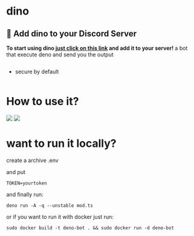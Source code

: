 # dino

## 👏 Add dino to your Discord Server
**To start using dino [just click on this link](https://discord.com/api/oauth2/authorize?client_id=830530080349749248&permissions=59392&scope=bot) and add it to your server!**
a bot that execute deno and send you the output

<img src="">

- secure by default

<img src="">


<h1>How to use it?</h1>

<img src="https://cdn.discordapp.com/attachments/809999884820021252/846719820409077820/unknown.png">

<img src="https://media.discordapp.net/attachments/809999884820021252/846719911593771058/unknown.png?width=210&height=77">



<h1>want to run it locally?</h1>

create a archive .env

and put

```
TOKEN=yourtoken
```

and finally run:

```
deno run -A -q --unstable mod.ts
```

or if you want to run it with docker just run:

```
sudo docker build -t deno-bot . && sudo docker run -d deno-bot

```


